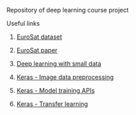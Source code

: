 Repository of deep learning course project 

Useful links

1. [EuroSat dataset](https://github.com/phelber/EuroSAT)

2. [EuroSat paper](https://ieeexplore.ieee.org/document/8519248) 

3. [Deep learning with small data](https://arxiv.org/pdf/2003.12843.pdf)

4. [Keras - Image data preprocessing](https://keras.io/api/preprocessing/image/)

5. [Keras - Model training APIs](https://keras.io/api/models/model_training_apis/)

6. [Keras - Transfer learning](https://keras.io/guides/transfer_learning/)
